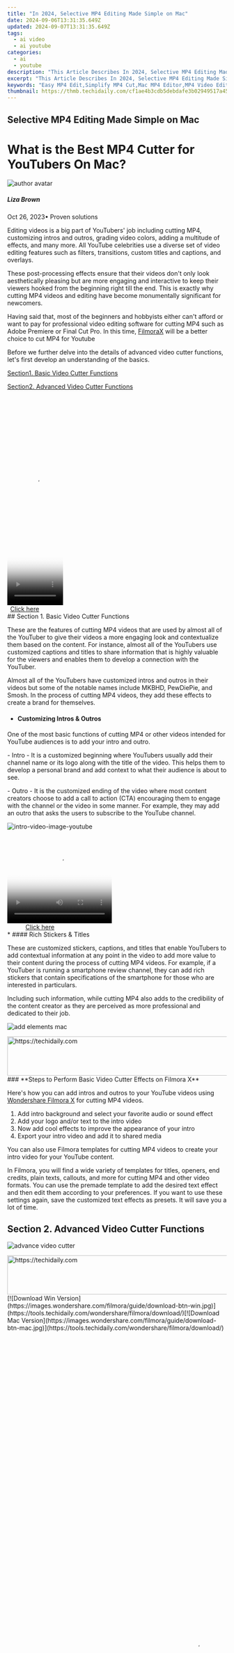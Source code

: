 ```yaml
---
title: "In 2024, Selective MP4 Editing Made Simple on Mac"
date: 2024-09-06T13:31:35.649Z
updated: 2024-09-07T13:31:35.649Z
tags:
  - ai video
  - ai youtube
categories:
  - ai
  - youtube
description: "This Article Describes In 2024, Selective MP4 Editing Made Simple on Mac"
excerpt: "This Article Describes In 2024, Selective MP4 Editing Made Simple on Mac"
keywords: "Easy MP4 Edit,Simplify MP4 Cut,Mac MP4 Editor,MP4 Video Edit,Selective MP4 Change,Simple MP4 Trim,Efficient Mac Editing"
thumbnail: https://thmb.techidaily.com/cf1ae4b3cdb5debdafe3b02949517a45048f6142dd7f5f842e985181e8a620c0.jpg
---
```


## Selective MP4 Editing Made Simple on Mac

# What is the Best MP4 Cutter for YouTubers On Mac?

![author avatar](https://lh5.googleusercontent.com/-AIMmjowaFs4/AAAAAAAAAAI/AAAAAAAAABc/Y5UmwDaI7HU/s250-c-k/photo.jpg)

##### Liza Brown

 Oct 26, 2023• Proven solutions

Editing videos is a big part of YouTubers' job including cutting MP4, customizing intros and outros, grading video colors, adding a multitude of effects, and many more. All YouTube celebrities use a diverse set of video editing features such as filters, transitions, custom titles and captions, and overlays.

These post-processing effects ensure that their videos don't only look aesthetically pleasing but are more engaging and interactive to keep their viewers hooked from the beginning right till the end. This is exactly why cutting MP4 videos and editing have become monumentally significant for newcomers.

Having said that, most of the beginners and hobbyists either can't afford or want to pay for professional video editing software for cutting MP4 such as Adobe Premiere or Final Cut Pro. In this time, [FilmoraX](https://tools.techidaily.com/wondershare/filmora/download/) will be a better choice to cut MP4 for Youtube

Before we further delve into the details of advanced video cutter functions, let's first develop an understanding of the basics.

[Section1\. Basic Video Cutter Functions](#basic-video-cutter-functions)

[Section2\. Advanced Video Cutter Functions](#advanced-video-cutter-functions)

<!-- affiliate ads begin -->
<span id="1975648">
					<video width="128" height="480" style="cursor:pointer"
           poster="//a.impactradius-go.com/display-clicktoplayimage/1975648.png"
           onclick="if(!this.playClicked){this.play();this.setAttribute('controls',true);this.playClicked=true;}">
	   <source src="//a.impactradius-go.com/display-ad/22993-1975648">
	   <img src="//a.impactradius-go.com/display-clicktoplayimage/1975648.png" style="border: none; height: 100%; width: 100%; object-fit: contain">
	</video>
	<div style="width:80px;text-align:center"><a href="javascript:window.open(decodeURIComponent('https%3A%2F%2Fhomestyler.sjv.io%2Fc%2F5597632%2F1975648%2F22993'), '_blank');void(0);">Click here</a></div>
</span>
<img height="0" width="0" src="https://imp.pxf.io/i/5597632/1975648/22993" style="position:absolute;visibility:hidden;" border="0" />
<!-- affiliate ads end -->
## Section 1.  Basic Video Cutter Functions

These are the features of cutting MP4 videos that are used by almost all of the YouTuber to give their videos a more engaging look and contextualize them based on the content. For instance, almost all of the YouTubers use customized captions and titles to share information that is highly valuable for the viewers and enables them to develop a connection with the YouTuber.

Almost all of the YouTubers have customized intros and outros in their videos but some of the notable names include MKBHD, PewDiePie, and Smosh. In the process of cutting MP4 videos, they add these effects to create a brand for themselves.

* #### Customizing Intros & Outros

One of the most basic functions of cutting MP4 or other videos intended for YouTube audiences is to add your intro and outro.

\- Intro - It is a customized beginning where YouTubers usually add their channel name or its logo along with the title of the video. This helps them to develop a personal brand and add context to what their audience is about to see.

\- Outro - It is the customized ending of the video where most content creators choose to add a call to action (CTA) encouraging them to engage with the channel or the video in some manner. For example, they may add an outro that asks the users to subscribe to the YouTube channel.

![intro-video-image-youtube](https://images.wondershare.com/filmora/Mac-articles/intro-video-image-youtube.jpg)

<!-- affiliate ads begin -->
<span id="1912746">
					<video width="240" height="200" style="cursor:pointer"
           poster="//a.impactradius-go.com/display-clicktoplayimage/1912746.png"
           onclick="if(!this.playClicked){this.play();this.setAttribute('controls',true);this.playClicked=true;}">
	   <source src="//a.impactradius-go.com/display-ad/20231-1912746">
	   <img src="//a.impactradius-go.com/display-clicktoplayimage/1912746.png" style="border: none; height: 100%; width: 100%; object-fit: contain">
	</video>
	<div style="width:150px;text-align:center"><a href="javascript:window.open(decodeURIComponent('https%3A%2F%2Fmindmanager.sjv.io%2Fc%2F5597632%2F1912746%2F20231'), '_blank');void(0);">Click here</a></div>
</span>
<img height="0" width="0" src="https://imp.pxf.io/i/5597632/1912746/20231" style="position:absolute;visibility:hidden;" border="0" />
<!-- affiliate ads end -->
* #### Rich Stickers & Titles

These are customized stickers, captions, and titles that enable YouTubers to add contextual information at any point in the video to add more value to their content during the process of cutting MP4 videos. For example, if a YouTuber is running a smartphone review channel, they can add rich stickers that contain specifications of the smartphone for those who are interested in particulars.

Including such information, while cutting MP4 also adds to the credibility of the content creator as they are perceived as more professional and dedicated to their job.

![add elements mac](https://images.wondershare.com/filmora/guide/add-elements-mac.jpg)

<!-- affiliate ads begin -->
<a href="https://unicoeye.pxf.io/c/5597632/2134234/18498" target="_top" id="2134234">
  <img src="//a.impactradius-go.com/display-ad/18498-2134234" border="0" alt="https://techidaily.com" width="728" height="90"/>
</a>
<img height="0" width="0" src="https://unicoeye.pxf.io/i/5597632/2134234/18498" style="position:absolute;visibility:hidden;" border="0" />
<!-- affiliate ads end -->
### **Steps to Perform Basic Video Cutter Effects on Filmora X**

Here's how you can add intros and outros to your YouTube videos using [Wondershare Filmora X](https://tools.techidaily.com/wondershare/filmora/download/) for cutting MP4 videos.

1. Add intro background and select your favorite audio or sound effect
2. Add your logo and/or text to the intro video
3. Now add cool effects to improve the appearance of your intro
4. Export your intro video and add it to shared media

You can also use Filmora templates for cutting MP4 videos to create your intro video for your YouTube content.

In Filmora, you will find a wide variety of templates for titles, openers, end credits, plain texts, callouts, and more for cutting MP4 and other video formats. You can use the premade template to add the desired text effect and then edit them according to your preferences. If you want to use these settings again, save the customized text effects as presets. It will save you a lot of time.

## Section 2.  Advanced Video Cutter Functions

![advance video cutter](https://images.wondershare.com/filmora/Mac-articles/advanced%20video%20cutter.png)

<!-- affiliate ads begin -->
<a href="https://ephamedtechinc.pxf.io/c/5597632/2136619/26400" target="_top" id="2136619">
  <img src="//a.impactradius-go.com/display-ad/26400-2136619" border="0" alt="https://techidaily.com" width="728" height="90"/>
</a>
<img height="0" width="0" src="https://ephamedtechinc.pxf.io/i/5597632/2136619/26400" style="position:absolute;visibility:hidden;" border="0" />
<!-- affiliate ads end -->
[![Download Win Version](https://images.wondershare.com/filmora/guide/download-btn-win.jpg)](https://tools.techidaily.com/wondershare/filmora/download/)[![Download Mac Version](https://images.wondershare.com/filmora/guide/download-btn-mac.jpg)](https://tools.techidaily.com/wondershare/filmora/download/)

<!-- affiliate ads begin -->
<span id="2135471">
					<video width="864" height="1536" style="cursor:pointer"
           poster="//a.impactradius-go.com/display-clicktoplayimage/2135471.png"
           onclick="if(!this.playClicked){this.play();this.setAttribute('controls',true);this.playClicked=true;}">
	   <source src="//a.impactradius-go.com/display-ad/18498-2135471">
	   <img src="//a.impactradius-go.com/display-clicktoplayimage/2135471.png" style="border: none; height: 100%; width: 100%; object-fit: contain">
	</video>
	<div style="width:540px;text-align:center"><a href="javascript:window.open(decodeURIComponent('https%3A%2F%2Funicoeye.pxf.io%2Fc%2F5597632%2F2135471%2F18498'), '_blank');void(0);">Click here</a></div>
</span>
<img height="0" width="0" src="https://imp.pxf.io/i/5597632/2135471/18498" style="position:absolute;visibility:hidden;" border="0" />
<!-- affiliate ads end -->
These are the cutting MP4 effects that aren't used by beginners but hobbyists and professional video content creators may use them to add production value and interactive dimension to their content.

* Green Screen - This effect allows YouTubers to add any type of live or static background while cutting MP4 videos adding production value to their video.
* Motion Tracking - This is a cinematic method that enables YouTubers to include digital visuals in live-action video. It ensures that everything including scale, position, relative motion, and orientation is accurate.
* Color Matching - If you are shooting your video with different cameras, every camera records the footage in its own color profile. Color matching is used to introduce color consistency throughout the video. Filmora X is perfectly capable of handling color matching while you are cutting MP4 and other videos.

Some of the channels and YouTubers that rely on advanced video cutting MP4 effects include Vlad and Niki, MKBHD, Dude Perfect, Canal KondZilla, Like Nastya Vlog, and Kids Diana Show.

### Performing Advanced Cutting MP4 Video Effects on Filmora X

* #### Using Green Screen

Step 1 - Set up and position the green screen and add adequate lighting.

Step 2 - Make sure that you don't wear anything that's green and start shooting.

Step 3 - Download green screen backgrounds from the website of your choice.

Step 4 - Import your green screen footage into Filmora X and adjust the settings according to your preferences.

Step 5 - Position the background-clip so it looks natural and then export the video in your required format (MP4).

* #### Using Motion Tracking

Step 1 - Go to Behaviors in Control Panel and select the top clip. Then click on the "plus" button right next to Behaviors.

Step 2 - Here, select the motion track from the list and open the folder to select the footage you want to track.

Step 3 - This will automatically start motion analysis of the video clip and you'll be notified with grey tracker points once the analysis is complete.

Step 4 - You can draw around the region that you want to follow the motion and it will be automatically applied to the object.

Step 5 - Preview the clip and adjust any settings if the result isn't according to your liking.

* #### Using Color Matching

Step 1 - Drag the video clip to your timeline and move the play head to the frame you want to color match.

Step 2 - Select the remaining video clips and apply color matching through the right-click or the toolbar. Select the frame as a reference and click on 'Match'.

Step 3 - Now, using the slider, adjust the extent to which you want the color setting of other clips that need to be matched. See the result in the 'comparison view'.

###

#### Final Word

Cutting MP4 or other videos for YouTube content creation is a major part of the process. You need to have reliable and versatile video editing software that can get the job done without any hassle. And while there are professional packages available, they cost way too much for the YouTubers who are just starting out or are just hobbyists. That's where Filmora X can be an exceptional alternative offering a wide variety of features at a fraction of the cost.

You can try [Filmora X for free](https://tools.techidaily.com/wondershare/filmora/download/) for cutting MP4 videos before you pay for the fully-featured software.

You May Also Like:[How do Beginners Make a Cool Video for YouTube on Mac>>>](https://tools.techidaily.com/wondershare/filmora/download/)[](https://tools.techidaily.com/wondershare/filmora/download/)

![author avatar](https://lh5.googleusercontent.com/-AIMmjowaFs4/AAAAAAAAAAI/AAAAAAAAABc/Y5UmwDaI7HU/s250-c-k/photo.jpg)

<!-- affiliate ads begin -->
<a href="https://ephamedtechinc.pxf.io/c/5597632/2120864/26400?prodsku=Mercury" target="_top" id="2120864">
  <img src="//a.impactradius-go.com/display-ad/26400-2120864" border="0" alt="https://techidaily.com" width="728" height="90"/>
</a>
<img height="0" width="0" src="https://ephamedtechinc.pxf.io/i/5597632/2120864/26400?prodsku=Mercury" style="position:absolute;visibility:hidden;" border="0" />
<!-- affiliate ads end -->
Liza Brown

Liza Brown is a writer and a lover of all things video.

Follow @Liza Brown


<ins class="adsbygoogle"
     style="display:block"
     data-ad-format="autorelaxed"
     data-ad-client="ca-pub-7571918770474297"
     data-ad-slot="1223367746"></ins>



<ins class="adsbygoogle"
     style="display:block"
     data-ad-client="ca-pub-7571918770474297"
     data-ad-slot="8358498916"
     data-ad-format="auto"
     data-full-width-responsive="true"></ins>





<span class="atpl-alsoreadstyle">Also read:</span>
<div><ul>
<li><a href="https://youtube-sure.techidaily.com/est-16-youtube-intro-makers-to-bring-you-more-views/"><u>[New] Best 16 YouTube Intro Makers to Bring You More Views</u></a></li>
<li><a href="https://youtube-sure.techidaily.com/rafting-compelling-end-screens-in-youtube-videos-for-2024/"><u>[New] Crafting Compelling End Screens in YouTube Videos for 2024</u></a></li>
<li><a href="https://youtube-sure.techidaily.com/ecoding-revenue-how-much-do-creators-earn-on-youtube-in-2024/"><u>[New] Decoding Revenue How Much Do Creators Earn on Youtube, In 2024</u></a></li>
<li><a href="https://youtube-sure.techidaily.com/ssential-skills-for-youtube-success-8-free-online-courses-for-2024/"><u>[New] Essential Skills for YouTube Success 8 Free Online Courses for 2024</u></a></li>
<li><a href="https://youtube-sure.techidaily.com/rom-novice-to-notable-top-course-recommendations-for-youtubers/"><u>[New] From Novice to Notable Top Course Recommendations for YouTubers</u></a></li>
<li><a href="https://youtube-sure.techidaily.com/n-2024-achieve-unprecedented-image-quality-via-av1-on-youtube/"><u>[New] In 2024, Achieve Unprecedented Image Quality via AV1 on YouTube</u></a></li>
<li><a href="https://youtube-sure.techidaily.com/n-2024-in-search-of-success-pivotal-youtube-gatherings-after-vidcon/"><u>[New] In 2024, In Search of Success Pivotal YouTube Gatherings (After VidCon)</u></a></li>
<li><a href="https://youtube-sure.techidaily.com/earn-how-to-upload-music-to-your-youtube-channel/"><u>[New] Learn How to Upload Music to Your YouTube Channel</u></a></li>
<li><a href="https://youtube-sure.techidaily.com/avigating-the-business-of-home-produced-videos-for-2024/"><u>[New] Navigating the Business of Home-Produced Videos for 2024</u></a></li>
<li><a href="https://fox-hovers.techidaily.com/new-premium-video-quality-top-cameras-of-the-year-2024/"><u>[New] Premium Video Quality Top Cameras of the Year 2024</u></a></li>
<li><a href="https://youtube-sure.techidaily.com/eimagining-blockbuster-favorites-7-swap-for-2024/"><u>[New] Reimagining Blockbuster Favorites - #7 Swap for 2024</u></a></li>
<li><a href="https://facebook-videos.techidaily.com/updated-2024-approved-achieve-mastery-in-tracking-fbs-recently-seen-videos/"><u>[Updated] 2024 Approved Achieve Mastery in Tracking Fb’s Recently Seen Videos</u></a></li>
<li><a href="https://youtube-sure.techidaily.com/ed-2024-approved-editing-made-easy-youtube-editiontop-10-tips-for-newbies/"><u>[Updated] 2024 Approved Editing Made Easy YouTube Edition—Top 10 Tips for Newbies</u></a></li>
<li><a href="https://youtube-sure.techidaily.com/ed-2024-approved-mastering-metadata-the-power-of-accurate-video-tags/"><u>[Updated] 2024 Approved Mastering Metadata The Power of Accurate Video Tags</u></a></li>
<li><a href="https://youtube-sure.techidaily.com/ed-2024-approved-video-perfection-a-comprehensive-strategy-for-seamless-subtitle-and-cc-integration-on-youtube/"><u>[Updated] 2024 Approved Video Perfection A Comprehensive Strategy for Seamless Subtitle & CC Integration on YouTube</u></a></li>
<li><a href="https://fox-friendly.techidaily.com/updated-economic-cloudscape-2024s-optimal-data-solutions/"><u>[Updated] Economic Cloudscape 2024'S Optimal Data Solutions</u></a></li>
<li><a href="https://youtube-webster.techidaily.com/ed-in-2024-247-real-time-follower-analysis/"><u>[Updated] In 2024, 24/7 Real-Time Follower Analysis</u></a></li>
<li><a href="https://youtube-sure.techidaily.com/ed-in-2024-choosing-your-best-gif-creator-a-comparative-analysis/"><u>[Updated] In 2024, Choosing Your Best GIF Creator A Comparative Analysis</u></a></li>
<li><a href="https://youtube-sure.techidaily.com/ed-in-2024-high-quality-audio-collections-a-youtube-creators-guidebook/"><u>[Updated] In 2024, High-Quality Audio Collections A YouTube Creator's Guidebook</u></a></li>
<li><a href="https://screen-mirroring-recording.techidaily.com/updated-in-2024-professional-noise-reduction-software-for-video-editing/"><u>[Updated] In 2024, Professional Noise-Reduction Software for Video Editing</u></a></li>
<li><a href="https://youtube-sure.techidaily.com/approved-harness-your-contents-potential-with-ideal-post-days/"><u>2024 Approved Harness Your Content's Potential with Ideal Post Days</u></a></li>
<li><a href="https://instagram-videos.techidaily.com/2024-approved-how-to-become-an-instagram-influencer-easily/"><u>2024 Approved How to Become an Instagram Influencer Easily</u></a></li>
<li><a href="https://howto.techidaily.com/android-safe-mode-how-to-turn-off-safe-mode-on-xiaomi-redmi-note-12-pro-5g-drfone-by-drfone-fix-android-problems-fix-android-problems/"><u>Android Safe Mode - How to Turn off Safe Mode on Xiaomi Redmi Note 12 Pro 5G? | Dr.fone</u></a></li>
<li><a href="https://fox-cloud.techidaily.com/best-in-class-top-10-streamers-with-a-comparative-edge/"><u>Best in Class Top 10 Streamers with a Comparative Edge</u></a></li>
<li><a href="https://youtube-sure.techidaily.com/ing-viewership-mastery-in-youtube-shorts-design/"><u>Boosting Viewership Mastery in YouTube Shorts Design</u></a></li>
<li><a href="https://techno-recovery.techidaily.com/connecting-your-firestick-a-comprehensive-tutorial-on-using-a-phones-mobile-data-as-internet-source/"><u>Connecting Your Firestick: A Comprehensive Tutorial on Using a Phone's Mobile Data as Internet Source</u></a></li>
<li><a href="https://some-approaches.techidaily.com/discover-av1-your-new-codec-solution-for-cost-free-uhd-video-compression-achieving-up-to-35-savings/"><u>Discover AV1 - Your New Codec Solution For Cost-Free UHD Video Compression Achieving Up to 35% Savings!</u></a></li>
<li><a href="https://driver-download.techidaily.com/download-the-sound-blaster-z-drivers-on-windows-10-without-hassle/"><u>Download the Sound Blaster Z Drivers on Windows 10 Without Hassle</u></a></li>
<li><a href="https://some-techniques.techidaily.com/explore-these-non-periscope-video-platforms-for-iphones-and-androids-for-2024/"><u>Explore These Non-Periscope Video Platforms for iPhones & Androids for 2024</u></a></li>
<li><a href="https://techno-recovery.techidaily.com/exporting-your-spotify-listens-to-readable-text-a-comprehensive-tutorial/"><u>Exporting Your Spotify Listens to Readable Text - A Comprehensive Tutorial</u></a></li>
<li><a href="https://youtube-sure.techidaily.com/ideas-to-action-how-to-transform-photos-into-engaging-mobile-videos/"><u>From Ideas to Action How to Transform Photos Into Engaging Mobile Videos</u></a></li>
<li><a href="https://android-location-track.techidaily.com/how-to-intercept-text-messages-on-itel-a70-drfone-by-drfone-virtual-android/"><u>How to Intercept Text Messages on Itel A70 | Dr.fone</u></a></li>
<li><a href="https://blog-min.techidaily.com/how-to-recover-deleted-photos-from-android-gallery-without-backup-on-tecno-by-stellar-photo-recovery-android-mobile-photo-recover/"><u>How to recover deleted photos from Android Gallery without backup on Tecno</u></a></li>
<li><a href="https://android-unlock.techidaily.com/how-to-reset-gmail-password-on-vivo-y17s-devices-by-drfone-android/"><u>How to Reset Gmail Password on Vivo Y17s Devices</u></a></li>
<li><a href="https://youtube-sure.techidaily.com/o-snip-and-save-from-youtube-the-ultimate-guide/"><u>How to Snip and Save From YouTube The Ultimate Guide</u></a></li>
<li><a href="https://youtube-sure.techidaily.com/24-cut-to-the-chase-techniques-for-tightening-youtube-content/"><u>In 2024, Cut to the Chase Techniques for Tightening YouTube Content</u></a></li>
<li><a href="https://youtube-sure.techidaily.com/24-elevate-your-channels-youtubes-partner-program/"><u>In 2024, Elevate Your Channels - YouTube's Partner Program</u></a></li>
<li><a href="https://youtube-sure.techidaily.com/24-first-steps-in-digital-content-top-10-easy-to-make-youtube-projects/"><u>In 2024, First Steps in Digital Content Top 10 Easy-to-Make YouTube Projects</u></a></li>
<li><a href="https://some-techniques.techidaily.com/in-2024-from-sketches-to-stakes-leading-platforms-turning-art-into-nfts/"><u>In 2024, From Sketches to Stakes Leading Platforms Turning Art Into NFTs</u></a></li>
<li><a href="https://youtube-sure.techidaily.com/24-innovative-youtube-titles-crafting-a-standout-brand/"><u>In 2024, Innovative YouTube Titles Crafting a Standout Brand</u></a></li>
<li><a href="https://screen-sharing-recording.techidaily.com/in-2024-perfect-speech-interpretation-googles-innovative-solution/"><u>In 2024, Perfect Speech Interpretation Google's Innovative Solution</u></a></li>
<li><a href="https://discover-amazing.techidaily.com/master-the-art-of-bypassing-dvd-region-codes-on-players-ultimate-step-by-step-tutorial/"><u>Master the Art of Bypassing DVD Region Codes on Players - Ultimate Step-by-Step Tutorial</u></a></li>
<li><a href="https://snapchat-videos.techidaily.com/peeling-back-layers-what-every-snapchat-emoji-hides-for-2024/"><u>Peeling Back Layers What Every Snapchat Emoji Hides for 2024</u></a></li>
<li><a href="https://fox-helps.techidaily.com/premium-steadicam-models-to-transform-your-dslr-filmmaking-experience/"><u>Premium Steadicam Models to Transform Your DSLR Filmmaking Experience</u></a></li>
<li><a href="https://fix-guide.techidaily.com/quick-fixes-for-why-is-my-samsung-galaxy-f04-black-and-white-drfone-by-drfone-fix-android-problems-fix-android-problems/"><u>Quick Fixes for Why Is My Samsung Galaxy F04 Black and White | Dr.fone</u></a></li>
<li><a href="https://win-able.techidaily.com/solving-persistent-crashes-while-playing-halo-3-on-your-computer/"><u>Solving Persistent Crashes While Playing Halo 3 on Your Computer</u></a></li>
<li><a href="https://youtube-sure.techidaily.com/up-content-creation-standard-studio-vs-beta-access/"><u>Step-Up Content Creation Standard Studio Vs. Beta Access</u></a></li>
<li><a href="https://youtube-sure.techidaily.com/rt-of-viral-videos-no-budget-necessary-for-2024/"><u>The Art of Viral Videos No Budget Necessary for 2024</u></a></li>
<li><a href="https://youtube-sure.techidaily.com/ech-to-record-your-live-video-feeds-online/"><u>Top Tech to Record Your Live Video Feeds Online</u></a></li>
<li><a href="https://youtube-sure.techidaily.com/form-your-youtube-sign-up-rate-learn-anime-subscribe-buttons-in-filmora/"><u>Transform Your YouTube Sign-Up Rate - Learn Anime Subscribe Buttons in Filmora</u></a></li>
</ul></div>
